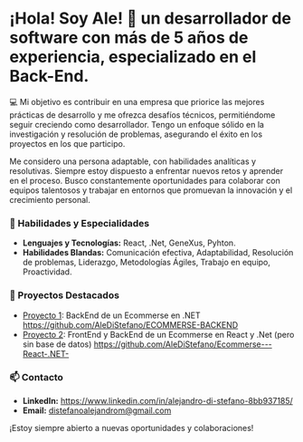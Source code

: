 # ¡Hola! Soy Ale! 👋 un desarrollador de software con más de 5 años de experiencia, especializado en el Back-End.

💻 Mi objetivo es contribuir en una empresa que priorice las mejores prácticas de desarrollo y me ofrezca desafíos técnicos, permitiéndome seguir creciendo como desarrollador. Tengo un enfoque sólido en la investigación y resolución de problemas, asegurando el éxito en los proyectos en los que participo.

Me considero una persona adaptable, con habilidades analíticas y resolutivas. Siempre estoy dispuesto a enfrentar nuevos retos y aprender en el proceso. Busco constantemente oportunidades para colaborar con equipos talentosos y trabajar en entornos que promuevan la innovación y el crecimiento personal.

### 🌟 Habilidades y Especialidades
- **Lenguajes y Tecnologías:** React, .Net, GeneXus, Pyhton.
- **Habilidades Blandas:** Comunicación efectiva, Adaptabilidad, Resolución de problemas, Liderazgo, Metodologías Ágiles, Trabajo en equipo, Proactividad.

### 🚀 Proyectos Destacados
- [Proyecto 1](#): BackEnd de un Ecommerse en .NET https://github.com/AleDiStefano/ECOMMERSE-BACKEND
- [Proyecto 2](#): FrontEnd y BackEnd de un Ecommerse en React y .Net (pero sin base de datos) https://github.com/AleDiStefano/Ecommerse---React-.NET-

### 📫 Contacto
- **LinkedIn:** https://www.linkedin.com/in/alejandro-di-stefano-8bb937185/
- **Email:** distefanoalejandrom@gmail.com

¡Estoy siempre abierto a nuevas oportunidades y colaboraciones!
